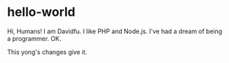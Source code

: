 # hello-world

Hi, Humans!
I am Davidfu. I like PHP and Node.js. 
I've had a dream of being a programmer.
OK.



This yong's changes give it.

